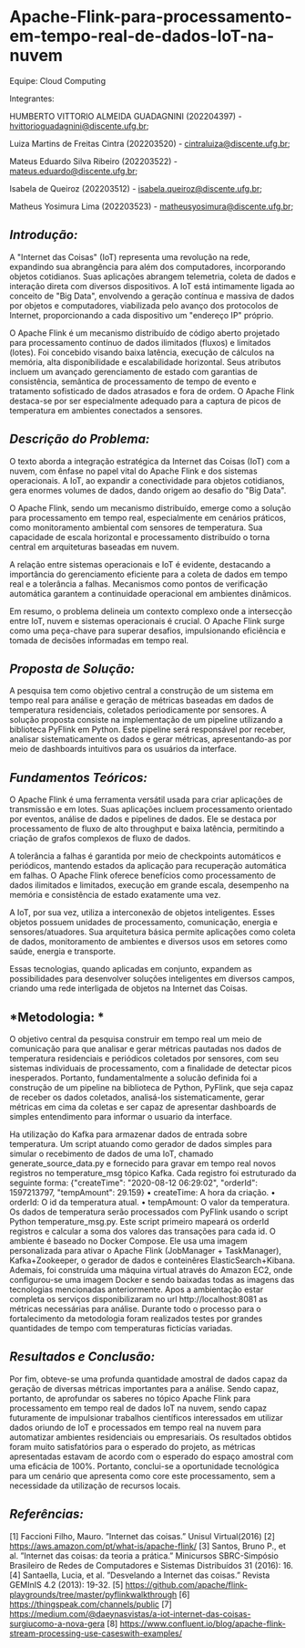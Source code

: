# Apache-Flink-para-processamento-em-tempo-real-de-dados-IoT-na-nuvem

Equipe: Cloud Computing

Integrantes:

HUMBERTO VITTORIO ALMEIDA GUADAGNINI (202204397) - hvittorioguadagnini@discente.ufg.br;

Luiza Martins de Freitas Cintra (202203520) - cintraluiza@discente.ufg.br;

Mateus Eduardo Silva Ribeiro (202203522) - mateus.eduardo@discente.ufg.br;

Isabela de Queiroz (202203512) - isabela.queiroz@discente.ufg.br;

Matheus Yosimura Lima (202203523) - matheusyosimura@discente.ufg.br;


## *Introdução:*
A "Internet das Coisas" (IoT) representa uma revolução na rede, expandindo sua abrangência para além dos computadores, incorporando objetos cotidianos. Suas aplicações abrangem telemetria, coleta de dados e interação direta com diversos dispositivos. A IoT está intimamente ligada ao conceito de "Big Data", envolvendo a geração contínua e massiva de dados por objetos e computadores, viabilizada pelo avanço dos protocolos de Internet, proporcionando a cada dispositivo um "endereço IP" próprio.

O Apache Flink é um mecanismo distribuído de código aberto projetado para processamento contínuo de dados ilimitados (fluxos) e limitados (lotes). Foi concebido visando baixa latência, execução de cálculos na memória, alta disponibilidade e escalabilidade horizontal. Seus atributos incluem um avançado gerenciamento de estado com garantias de consistência, semântica de processamento de tempo de evento e tratamento sofisticado de dados atrasados e fora de ordem. O Apache Flink destaca-se por ser especialmente adequado para a captura de picos de temperatura em ambientes conectados a sensores.

## *Descrição do Problema:*
O texto aborda a integração estratégica da Internet das Coisas (IoT) com a nuvem, com ênfase no papel vital do Apache Flink e dos sistemas operacionais. A IoT, ao expandir a conectividade para objetos cotidianos, gera enormes volumes de dados, dando origem ao desafio do "Big Data".

O Apache Flink, sendo um mecanismo distribuído, emerge como a solução para processamento em tempo real, especialmente em cenários práticos, como monitoramento ambiental com sensores de temperatura. Sua capacidade de escala horizontal e processamento distribuído o torna central em arquiteturas baseadas em nuvem.

A relação entre sistemas operacionais e IoT é evidente, destacando a importância do gerenciamento eficiente para a coleta de dados em tempo real e a tolerância a falhas. Mecanismos como pontos de verificação automática garantem a continuidade operacional em ambientes dinâmicos.

Em resumo, o problema delineia um contexto complexo onde a intersecção entre IoT, nuvem e sistemas operacionais é crucial. O Apache Flink surge como uma peça-chave para superar desafios, impulsionando eficiência e tomada de decisões informadas em tempo real.


## *Proposta de Solução:*
A pesquisa tem como objetivo central a construção de um sistema em tempo real para análise e geração de métricas baseadas em dados de temperatura residenciais, coletados periodicamente por sensores. A solução proposta consiste na implementação de um pipeline utilizando a biblioteca PyFlink em Python. Este pipeline será responsável por receber, analisar sistematicamente os dados e gerar métricas, apresentando-as por meio de dashboards intuitivos para os usuários da interface.

## *Fundamentos Teóricos:*
O Apache Flink é uma ferramenta versátil usada para criar aplicações de transmissão e em lotes. Suas aplicações incluem processamento orientado por eventos, análise de dados e pipelines de dados. Ele se destaca por processamento de fluxo de alto throughput e baixa latência, permitindo a criação de grafos complexos de fluxo de dados.

A tolerância a falhas é garantida por meio de checkpoints automáticos e periódicos, mantendo estados da aplicação para recuperação automática em falhas. O Apache Flink oferece benefícios como processamento de dados ilimitados e limitados, execução em grande escala, desempenho na memória e consistência de estado exatamente uma vez.

A IoT, por sua vez, utiliza a interconexão de objetos inteligentes. Esses objetos possuem unidades de processamento, comunicação, energia e sensores/atuadores. Sua arquitetura básica permite aplicações como coleta de dados, monitoramento de ambientes e diversos usos em setores como saúde, energia e transporte.

Essas tecnologias, quando aplicadas em conjunto, expandem as possibilidades para desenvolver soluções inteligentes em diversos campos, criando uma rede interligada de objetos na Internet das Coisas.

## *Metodologia: * 
O objetivo central da pesquisa construir em tempo real um meio de comunicação para que analisar e gerar métricas pautadas nos dados de temperatura residenciais e periódicos coletados por sensores, com seu sistemas individuais de processamento, com a finalidade de detectar picos inesperados. Portanto, fundamentalmente a solucão definida foi a construção de um pipeline na biblioteca de Python, PyFlink, 
que seja capaz de receber os dados coletados, analisá-los sistematicamente, gerar métricas em cima da coletas e ser capaz de apresentar dashboards de simples entendimento para informar o usuario da interface.

Ha utilização do Kafka para armazenar dados de entrada sobre temperatura. Um script atuando como gerador de dados simples para simular o recebimento de dados de uma IoT, chamado generate_source_data.py e fornecido para gravar em tempo real novos registros no temperature_msg tópico Kafka. Cada registro foi estruturado da seguinte forma: {"createTime": "2020-08-12 06:29:02", "orderId": 1597213797, "tempAmount":
29.159}
• createTime: A hora da criação.
• orderId: O id da temperatura atual.
• tempAmount: O valor da temperatura.
Os dados de temperatura serão processados com PyFlink usando o script Python temperature_msg.py. Este script primeiro mapeará os orderId registros e calcular a soma dos valores das transações para cada id. O ambiente é baseado no Docker Compose. Ele usa uma imagem personalizada para ativar o Apache Flink (JobManager + TaskManager), Kafka+Zookeeper, o gerador de dados e conteinêres ElasticSearch+Kibana.
Ademais, foi construída uma máquina virtual através do Amazon EC2, onde configurou-se uma imagem Docker e sendo baixadas todas as imagens das tecnologias mencionadas anteriormente. Apos a ambientação estar completa os serviços disponibilizaram no url http://localhost:8081 as métricas necessárias para análise. Durante todo o processo para o fortalecimento da metodologia foram realizados testes por grandes quantidades de tempo com temperaturas ficticías variadas.

## *Resultados e Conclusão:*
Por fim, obteve-se uma profunda quantidade amostral de dados capaz da geração de diversas métricas importantes para a análise. Sendo capaz, portanto, de aprofundar os saberes no tópico Apache Flink para processamento em tempo real de dados IoT na nuvem, sendo capaz futuramente de impulsionar trabalhos científicos interessados em utilizar dados oriundo de IoT e processados em tempo real na nuvem para automatizar
ambientes residenciais ou empresariais. Os resultados obtidos foram muito satisfatórios para o esperado do projeto, as métricas apresentadas estavam de acordo com o esperado do espaço amostral com uma eficácia de 100%. Portanto, conclui-se a oportunidade tecnológica para um cenário que apresenta como core este processamento, sem a necessidade da utilização de recursos locais.

## *Referências:*
[1] Faccioni Filho, Mauro. ”Internet das coisas.” Unisul Virtual(2016)
[2] https://aws.amazon.com/pt/what-is/apache-flink/
[3] Santos, Bruno P., et al. ”Internet das coisas: da teoria a prática.” 
Minicursos SBRC-Simpósio Brasileiro de Redes de Computadores e 
Sistemas Distribuídos 31 (2016): 16.
[4] Santaella, Lucia, et al. ”Desvelando a Internet das coisas.” Revista
GEMInIS 4.2 (2013): 19-32.
[5] https://github.com/apache/flink-playgrounds/tree/master/pyflinkwalkthrough
[6] https://thingspeak.com/channels/public
[7] https://medium.com/@daeynasvistas/a-iot-internet-das-coisas-surgiucomo-a-nova-gera
[8] https://www.confluent.io/blog/apache-flink-stream-processing-use-caseswith-examples/
